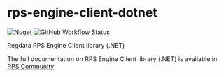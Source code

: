 # rps-engine-client-dotnet

<img alt="Nuget" src="https://img.shields.io/nuget/v/Regdata.RPS.Engine.Client"> <img alt="GitHub Workflow Status" src="https://img.shields.io/github/workflow/status/regdatasa/rps-engine-client-dotnet/.NET">

Regdata RPS Engine Client library (.NET)

The full documentation on RPS Engine Client library (.NET) is available in [RPS Community](https://community.rpsprod.ch/library)
